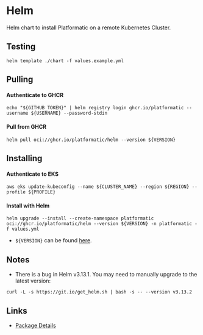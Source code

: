 # Helm
Helm chart to install Platformatic on a remote Kubernetes Cluster.

## Testing
```
helm template ./chart -f values.example.yml
```

## Pulling
#### Authenticate to GHCR
```
echo "${GITHUB_TOKEN}" | helm registry login ghcr.io/platformatic --username ${USERNAME} --password-stdin
```

#### Pull from GHCR
```
helm pull oci://ghcr.io/platformatic/helm --version ${VERSION}
```

## Installing
#### Authenticate to EKS
```
aws eks update-kubeconfig --name ${CLUSTER_NAME} --region ${REGION} --profile ${PROFILE}
```

#### Install with Helm
```
helm upgrade --install --create-namespace platformatic oci://ghcr.io/platformatic/helm --version ${VERSION} -n platformatic -f values.yml 
```
- `${VERSION}` can be found [here](https://github.com/orgs/platformatic/packages/container/package/helm).

## Notes
- There is a bug in Helm v3.13.1. You may need to manually upgrade to the latest version: 
```
curl -L -s https://git.io/get_helm.sh | bash -s -- --version v3.13.2
```

## Links
- [Package Details](https://github.com/orgs/platformatic/packages/container/package/helm)